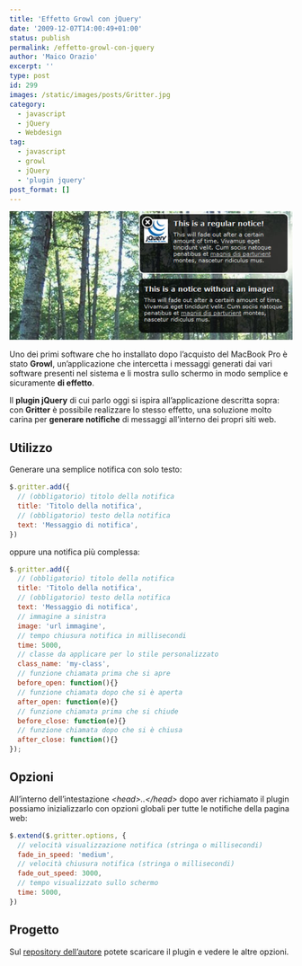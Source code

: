```yaml
---
title: 'Effetto Growl con jQuery'
date: '2009-12-07T14:00:49+01:00'
status: publish
permalink: /effetto-growl-con-jquery
author: 'Maico Orazio'
excerpt: ''
type: post
id: 299
images: /static/images/posts/Gritter.jpg
category:
  - javascript
  - jQuery
  - Webdesign
tag:
  - javascript
  - growl
  - jQuery
  - 'plugin jquery'
post_format: []
---
```


![Gritter.jpg](/static/images/posts/Gritter.jpg 'Gritter plugin jQuery')

Uno dei primi software che ho installato dopo l’acquisto del MacBook Pro è stato **Growl**, un’applicazione che intercetta i messaggi generati dai vari software presenti nel sistema e li mostra sullo schermo in modo semplice e sicuramente **di effetto**.

Il **plugin jQuery** di cui parlo oggi si ispira all’applicazione descritta sopra: con **Gritter** è possibile realizzare lo stesso effetto, una soluzione molto carina per **generare notifiche** di messaggi all’interno dei propri siti web.

## Utilizzo

Generare una semplice notifica con solo testo:

```js
$.gritter.add({
  // (obbligatorio) titolo della notifica
  title: 'Titolo della notifica',
  // (obbligatorio) testo della notifica
  text: 'Messaggio di notifica',
})
```

oppure una notifica più complessa:

```js
$.gritter.add({
  // (obbligatorio) titolo della notifica
  title: 'Titolo della notifica',
  // (obbligatorio) testo della notifica
  text: 'Messaggio di notifica',
  // immagine a sinistra
  image: 'url immagine',
  // tempo chiusura notifica in millisecondi
  time: 5000,
  // classe da applicare per lo stile personalizzato
  class_name: 'my-class',
  // funzione chiamata prima che si apre
  before_open: function(){}
  // funzione chiamata dopo che si è aperta
  after_open: function(e){}
  // funzione chiamata prima che si chiude
  before_close: function(e){}
  // funzione chiamata dopo che si è chiusa
  after_close: function(){}
});
```

## Opzioni

All’interno dell’intestazione _&lt;head&gt;..&lt;/head&gt;_ dopo aver richiamato il plugin possiamo inizializzarlo con opzioni globali per tutte le notifiche della pagina web:

```js
$.extend($.gritter.options, {
  // velocità visualizzazione notifica (stringa o millisecondi)
  fade_in_speed: 'medium',
  // velocità chiusura notifica (stringa o millisecondi)
  fade_out_speed: 3000,
  // tempo visualizzato sullo schermo
  time: 5000,
})
```

## Progetto

Sul [repository dell’autore](https://github.com/jboesch/Gritter 'Gritter plugin jQuery (Growl)') potete scaricare il plugin e vedere le altre opzioni.
